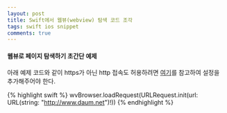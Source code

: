 ```yaml
---
layout: post
title: Swift에서 웹뷰(webview) 탐색 코드 조각
tags: swift ios snippet
comments: true
---
```


#### 웹뷰로 페이지 탐색하기 초간단 예제
  
아래 예제 코드와 같이 https가 아닌 http 접속도 허용하려면 [여기](https://jwkcp.github.io/2017/03/22/ios-swift-http-allow/)를 참고하여 설정을 추가해주어야 한다.
  
{% highlight swift %}
wvBrowser.loadRequest(URLRequest.init(url: URL(string: "http://www.daum.net")!))
{% endhighlight %}
